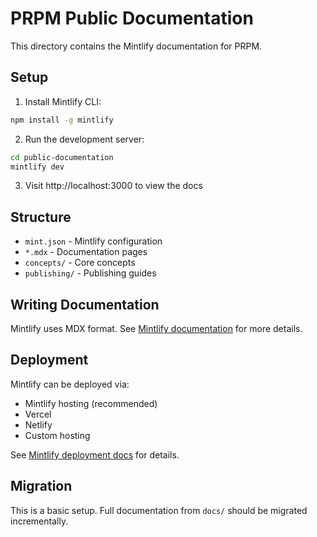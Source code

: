 # PRPM Public Documentation

This directory contains the Mintlify documentation for PRPM.

## Setup

1. Install Mintlify CLI:

```bash
npm install -g mintlify
```

2. Run the development server:

```bash
cd public-documentation
mintlify dev
```

3. Visit http://localhost:3000 to view the docs

## Structure

- `mint.json` - Mintlify configuration
- `*.mdx` - Documentation pages
- `concepts/` - Core concepts
- `publishing/` - Publishing guides

## Writing Documentation

Mintlify uses MDX format. See [Mintlify documentation](https://mintlify.com/docs) for more details.

## Deployment

Mintlify can be deployed via:
- Mintlify hosting (recommended)
- Vercel
- Netlify
- Custom hosting

See [Mintlify deployment docs](https://mintlify.com/docs/settings/deployment) for details.

## Migration

This is a basic setup. Full documentation from `docs/` should be migrated incrementally.
